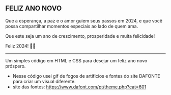 ## FELIZ ANO NOVO 
Que a esperança, a paz e o amor guiem seus passos em 2024, e que você possa compartilhar momentos especiais ao lado de quem ama.

Que este seja um ano de crescimento, prosperidade e muita felicidade!

Feliz 2024! 🎉🥂

---------------------
Um simples código em HTML e CSS para desejar um feliz ano novo próspero. 

- Nesse código usei gif de fogos de artificios e fontes do site DAFONTE para criar um visual diferente.
- site das fontes: https://www.dafont.com/pt/theme.php?cat=601
